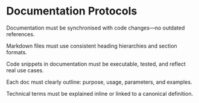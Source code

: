 # Documentation Protocols

Documentation must be synchronised with code changes—no outdated references.

Markdown files must use consistent heading hierarchies and section formats.

Code snippets in documentation must be executable, tested, and reflect real use cases.

Each doc must clearly outline: purpose, usage, parameters, and examples.

Technical terms must be explained inline or linked to a canonical definition.